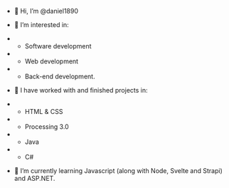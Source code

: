 - 👋 Hi, I’m @daniel1890
- 👀 I’m interested in: 

- - Software development
- - Web development
- - Back-end development.

- 💞️ I have worked with and finished projects in:

- - HTML & CSS
- - Processing 3.0
- - Java
- - C#

- 🌱 I’m currently learning Javascript (along with Node, Svelte and Strapi) and ASP.NET.

<!---
daniel1890/daniel1890 is a ✨ special ✨ repository because its `README.md` (this file) appears on your GitHub profile.
You can click the Preview link to take a look at your changes.
--->
